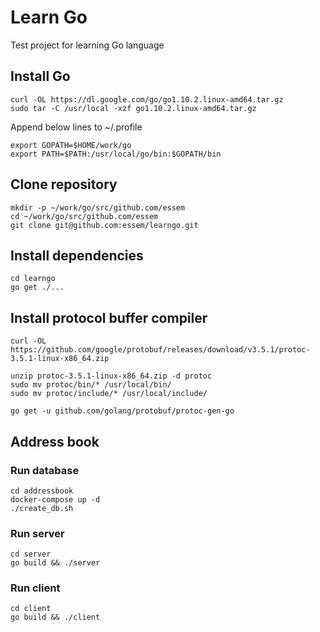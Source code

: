# Learn Go
Test project for learning Go language

## Install Go

```
curl -OL https://dl.google.com/go/go1.10.2.linux-amd64.tar.gz
sudo tar -C /usr/local -xzf go1.10.2.linux-amd64.tar.gz
```

Append below lines to ~/.profile
```
export GOPATH=$HOME/work/go
export PATH=$PATH:/usr/local/go/bin:$GOPATH/bin
```

## Clone repository

```
mkdir -p ~/work/go/src/github.com/essem
cd ~/work/go/src/github.com/essem
git clone git@github.com:essem/learngo.git
```

## Install dependencies

```
cd learngo
go get ./...
```

## Install protocol buffer compiler

```
curl -OL https://github.com/google/protobuf/releases/download/v3.5.1/protoc-3.5.1-linux-x86_64.zip

unzip protoc-3.5.1-linux-x86_64.zip -d protoc
sudo mv protoc/bin/* /usr/local/bin/
sudo mv protoc/include/* /usr/local/include/

go get -u github.com/golang/protobuf/protoc-gen-go
```

## Address book

### Run database

```
cd addressbook
docker-compose up -d
./create_db.sh
```

### Run server

```
cd server
go build && ./server
```

### Run client

```
cd client
go build && ./client
```
